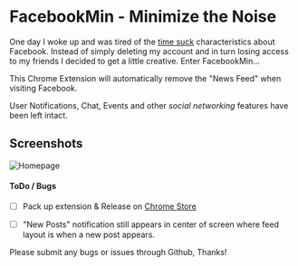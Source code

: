 # FacebookMin - Minimize the Noise

One day I woke up and was tired of the [time suck](http://www.urbandictionary.com/define.php?term=time+suck) characteristics about Facebook.  Instead of simply deleting my account and in turn losing access to my friends I decided to get a little creative.  Enter FacebookMin...

This Chrome Extension will automatically remove the "News Feed" when visiting Facebook.

User Notifications, Chat, Events and other _social networking_ features have been left intact.  


## Screenshots

![Homepage](https://i.imgur.com/GbthfaC.png)


#### ToDo / Bugs

- [ ] Pack up extension & Release on [Chrome Store](https://chrome.google.com/webstore/category/extensions)
- [ ] "New Posts" notification still appears in center of screen where feed layout is when a new post appears.


Please submit any bugs or issues through Github, Thanks!
